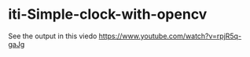 # iti-Simple-clock-with-opencv
See the output in this viedo https://www.youtube.com/watch?v=rpjR5q-gaJg
